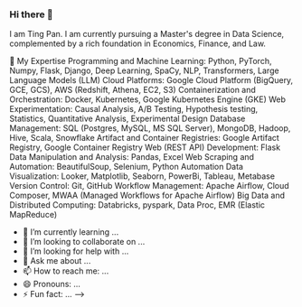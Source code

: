 ### Hi there 👋

I am Ting Pan. I am currently pursuing a Master's degree in Data Science, complemented by a rich foundation in Economics, Finance, and Law.

🔭 My Expertise
Programming and Machine Learning: Python, PyTorch, Numpy, Flask, Django, Deep Learning, SpaCy, NLP, Transformers, Large Language Models (LLM)
Cloud Platforms: Google Cloud Platform (BigQuery, GCE, GCS), AWS (Redshift, Athena, EC2, S3)
Containerization and Orchestration: Docker, Kubernetes, Google Kubernetes Engine (GKE)
Web Experimentation: Causal Analysis, A/B Testing, Hypothesis testing, Statistics, Quantitative Analysis, Experimental Design
Database Management: SQL (Postgres, MySQL, MS SQL Server), MongoDB, Hadoop, Hive, Scala, Snowflake
Artifact and Container Registries: Google Artifact Registry, Google Container Registry
Web (REST API) Development: Flask
Data Manipulation and Analysis: Pandas, Excel
Web Scraping and Automation: BeautifulSoup, Selenium, Python Automation
Data Visualization: Looker, Matplotlib, Seaborn, PowerBi, Tableau, Metabase
Version Control: Git, GitHub
Workflow Management: Apache Airflow, Cloud Composer, MWAA (Managed Workflows for Apache Airflow)
Big Data and Distributed Computing: Databricks, pyspark, Data Proc, EMR (Elastic MapReduce)



- 🌱 I’m currently learning ...
- 👯 I’m looking to collaborate on ...
- 🤔 I’m looking for help with ...
- 💬 Ask me about ...
- 📫 How to reach me: ...
- 😄 Pronouns: ...
- ⚡ Fun fact: ...
-->
